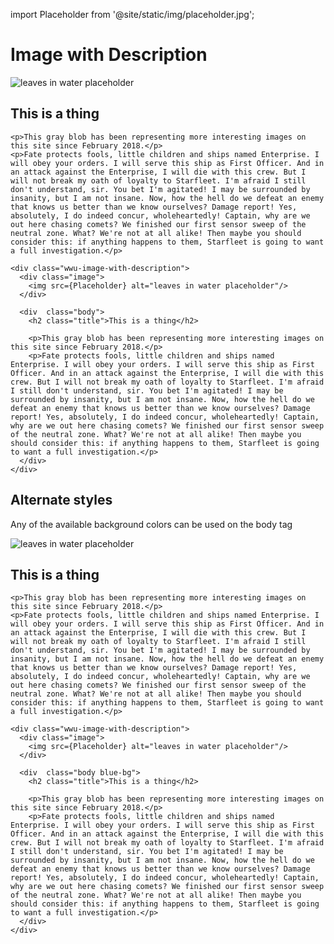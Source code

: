 import Placeholder from '@site/static/img/placeholder.jpg';

# Image with Description
<div class="wwu-image-with-description">
  <div class="image">
    <img src={Placeholder} alt="leaves in water placeholder"/>    
  </div>
  
  <div  class="body">    
    <h2 class="title">This is a thing</h2>    
    
    <p>This gray blob has been representing more interesting images on this site since February 2018.</p>
    <p>Fate protects fools, little children and ships named Enterprise. I will obey your orders. I will serve this ship as First Officer. And in an attack against the Enterprise, I will die with this crew. But I will not break my oath of loyalty to Starfleet. I'm afraid I still don't understand, sir. You bet I'm agitated! I may be surrounded by insanity, but I am not insane. Now, how the hell do we defeat an enemy that knows us better than we know ourselves? Damage report! Yes, absolutely, I do indeed concur, wholeheartedly! Captain, why are we out here chasing comets? We finished our first sensor sweep of the neutral zone. What? We're not at all alike! Then maybe you should consider this: if anything happens to them, Starfleet is going to want a full investigation.</p>    
  </div>  
</div>

```
<div class="wwu-image-with-description">
  <div class="image">
    <img src={Placeholder} alt="leaves in water placeholder"/>    
  </div>
  
  <div  class="body">    
    <h2 class="title">This is a thing</h2>    
    
    <p>This gray blob has been representing more interesting images on this site since February 2018.</p>
    <p>Fate protects fools, little children and ships named Enterprise. I will obey your orders. I will serve this ship as First Officer. And in an attack against the Enterprise, I will die with this crew. But I will not break my oath of loyalty to Starfleet. I'm afraid I still don't understand, sir. You bet I'm agitated! I may be surrounded by insanity, but I am not insane. Now, how the hell do we defeat an enemy that knows us better than we know ourselves? Damage report! Yes, absolutely, I do indeed concur, wholeheartedly! Captain, why are we out here chasing comets? We finished our first sensor sweep of the neutral zone. What? We're not at all alike! Then maybe you should consider this: if anything happens to them, Starfleet is going to want a full investigation.</p>    
  </div>  
</div>
```

## Alternate styles
Any of the available background colors can be used on the body tag

<div class="wwu-image-with-description">
  <div class="image">
    <img src={Placeholder} alt="leaves in water placeholder"/>    
  </div>
  
  <div  class="body blue-bg">    
    <h2 class="title">This is a thing</h2>    
    
    <p>This gray blob has been representing more interesting images on this site since February 2018.</p>
    <p>Fate protects fools, little children and ships named Enterprise. I will obey your orders. I will serve this ship as First Officer. And in an attack against the Enterprise, I will die with this crew. But I will not break my oath of loyalty to Starfleet. I'm afraid I still don't understand, sir. You bet I'm agitated! I may be surrounded by insanity, but I am not insane. Now, how the hell do we defeat an enemy that knows us better than we know ourselves? Damage report! Yes, absolutely, I do indeed concur, wholeheartedly! Captain, why are we out here chasing comets? We finished our first sensor sweep of the neutral zone. What? We're not at all alike! Then maybe you should consider this: if anything happens to them, Starfleet is going to want a full investigation.</p>    
  </div>  
</div>

```
<div class="wwu-image-with-description">
  <div class="image">
    <img src={Placeholder} alt="leaves in water placeholder"/>    
  </div>
  
  <div  class="body blue-bg">    
    <h2 class="title">This is a thing</h2>    
    
    <p>This gray blob has been representing more interesting images on this site since February 2018.</p>
    <p>Fate protects fools, little children and ships named Enterprise. I will obey your orders. I will serve this ship as First Officer. And in an attack against the Enterprise, I will die with this crew. But I will not break my oath of loyalty to Starfleet. I'm afraid I still don't understand, sir. You bet I'm agitated! I may be surrounded by insanity, but I am not insane. Now, how the hell do we defeat an enemy that knows us better than we know ourselves? Damage report! Yes, absolutely, I do indeed concur, wholeheartedly! Captain, why are we out here chasing comets? We finished our first sensor sweep of the neutral zone. What? We're not at all alike! Then maybe you should consider this: if anything happens to them, Starfleet is going to want a full investigation.</p>    
  </div>  
</div>
```